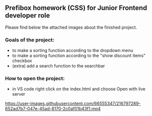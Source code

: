 ## Prefibox homework (CSS) for Junior Frontend developer role

Please find below the attached images about the finished project.

### Goals of the project:

- to make a sorting function according to the dropdown menu
- to make a sorting function according to the "show discount items" checkbox
- (extra) add a search function to the searchbar

### How to open the project:

- in VS code right click on the index.html and choose Open with live server


https://user-images.githubusercontent.com/66555347/216797289-652ad7b7-047e-45ad-8170-2c0af01b43f1.mp4

